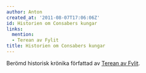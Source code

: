 ```yaml
---
author: Anton
created_at: '2011-08-07T17:06:06Z'
id: Historien om Consabers kungar
links:
  mention:
  - Terean av Fylit
title: Historien om Consabers kungar
---
```


Berömd historisk krönika författad av [Terean av Fylit].

  [Terean av Fylit]: Terean_av_Fylit
